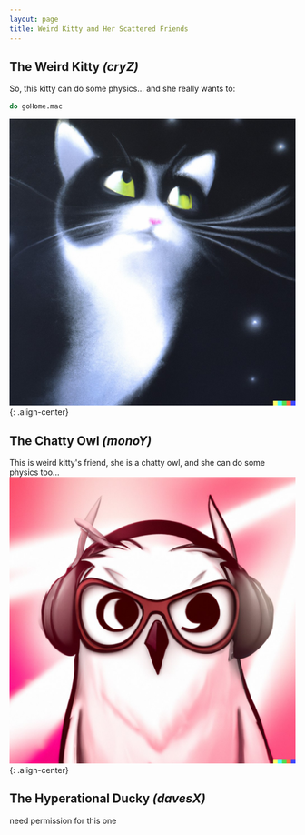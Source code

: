 ```yaml
---
layout: page
title: Weird Kitty and Her Scattered Friends
---
```


## The Weird Kitty  _(cryZ)_
So, this kitty can do some physics... and she really wants to:
```sh
do goHome.mac
```
![placeholder](/kitty.jpeg){: .align-center}

## The Chatty Owl  _(monoY)_
This is weird kitty's friend, she is a chatty owl, and she can do some physics too... 
![placeholder](/owl.jpeg){: .align-center}

## The Hyperational Ducky   _(davesX)_
need permission for this one 

